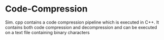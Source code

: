 # Code-Compression
Sim. cpp contains a code compression pipeline which is executed in C++. It contains both code compression and decompression and can be executed on a text file containing binary characters

